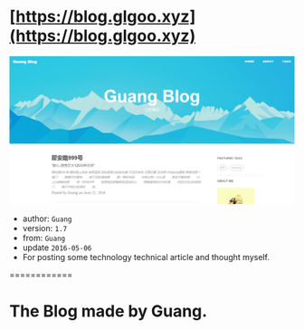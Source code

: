 ﻿[https://blog.glgoo.xyz](https://blog.glgoo.xyz)
============
![博客首页.png](/img/博客首页.png "博客首页")

+ author: `Guang`
+ version: `1.7`
+ from: `Guang`
+ update `2016-05-06`
+ For posting some technology technical article and thought myself.

============


# The Blog made by Guang.
